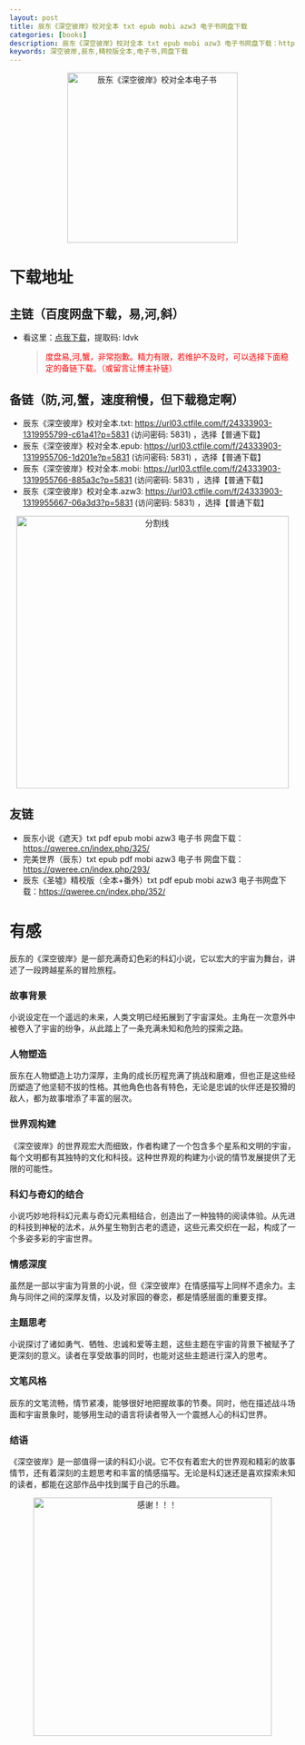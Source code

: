 ```yaml
---
layout: post
title: 辰东《深空彼岸》校对全本 txt epub mobi azw3 电子书网盘下载
categories: [books]
description: 辰东《深空彼岸》校对全本 txt epub mobi azw3 电子书网盘下载：https://qweree.cn/index.php/461/
keywords: 深空彼岸,辰东,精校版全本,电子书,网盘下载
---
```


<div align="center"><img src="http://qweree.cn/wp-content/uploads/2024/07/shen-kong-bi-an.jpg" alt="辰东《深空彼岸》校对全本电子书" width="300px" height="auto"></div>

# 下载地址

## 主链（百度网盘下载，易,河,斜）

- 看这里：[点我下载](https://pan.baidu.com/s/1qZRtufNxueSwGGkzsLIB5A?pwd=ldvk)，提取码: ldvk

  > <p style="color:red" >度盘易,河,蟹，非常抱歉。精力有限，若维护不及时，可以选择下面稳定的备链下载。（或留言让博主补链）</p>

## 备链（防,河,蟹，速度稍慢，但下载稳定啊）

- 辰东《深空彼岸》校对全本.txt: <https://url03.ctfile.com/f/24333903-1319955799-c61a41?p=5831> (访问密码: 5831) ，选择【普通下载】
- 辰东《深空彼岸》校对全本.epub: <https://url03.ctfile.com/f/24333903-1319955706-1d201e?p=5831> (访问密码: 5831) ，选择【普通下载】
- 辰东《深空彼岸》校对全本.mobi: <https://url03.ctfile.com/f/24333903-1319955766-885a3c?p=5831> (访问密码: 5831) ，选择【普通下载】
- 辰东《深空彼岸》校对全本.azw3: <https://url03.ctfile.com/f/24333903-1319955667-06a3d3?p=5831> (访问密码: 5831) ，选择【普通下载】

<div align="center"><img src="https://pic.imgdb.cn/item/6612476468eb935713c85291.gif" alt="分割线" width="480px" height="auto"/></div>

## 友链

- 辰东小说《遮天》txt pdf epub mobi azw3 电子书 网盘下载：<https://qweree.cn/index.php/325/>
- 完美世界（辰东）txt epub pdf mobi azw3 电子书 网盘下载：<https://qweree.cn/index.php/293/>
- 辰东《圣墟》精校版（全本+番外）txt pdf epub mobi azw3 电子书网盘下载：<https://qweree.cn/index.php/352/>

# 有感

辰东的《深空彼岸》是一部充满奇幻色彩的科幻小说，它以宏大的宇宙为舞台，讲述了一段跨越星系的冒险旅程。

### 故事背景

小说设定在一个遥远的未来，人类文明已经拓展到了宇宙深处。主角在一次意外中被卷入了宇宙的纷争，从此踏上了一条充满未知和危险的探索之路。

### 人物塑造

辰东在人物塑造上功力深厚，主角的成长历程充满了挑战和磨难，但也正是这些经历塑造了他坚韧不拔的性格。其他角色也各有特色，无论是忠诚的伙伴还是狡猾的敌人，都为故事增添了丰富的层次。

### 世界观构建

《深空彼岸》的世界观宏大而细致，作者构建了一个包含多个星系和文明的宇宙，每个文明都有其独特的文化和科技。这种世界观的构建为小说的情节发展提供了无限的可能性。

### 科幻与奇幻的结合

小说巧妙地将科幻元素与奇幻元素相结合，创造出了一种独特的阅读体验。从先进的科技到神秘的法术，从外星生物到古老的遗迹，这些元素交织在一起，构成了一个多姿多彩的宇宙世界。

### 情感深度

虽然是一部以宇宙为背景的小说，但《深空彼岸》在情感描写上同样不遗余力。主角与同伴之间的深厚友情，以及对家园的眷恋，都是情感层面的重要支撑。

### 主题思考

小说探讨了诸如勇气、牺牲、忠诚和爱等主题，这些主题在宇宙的背景下被赋予了更深刻的意义。读者在享受故事的同时，也能对这些主题进行深入的思考。

### 文笔风格

辰东的文笔流畅，情节紧凑，能够很好地把握故事的节奏。同时，他在描述战斗场面和宇宙景象时，能够用生动的语言将读者带入一个震撼人心的科幻世界。

### 结语

《深空彼岸》是一部值得一读的科幻小说。它不仅有着宏大的世界观和精彩的故事情节，还有着深刻的主题思考和丰富的情感描写。无论是科幻迷还是喜欢探索未知的读者，都能在这部作品中找到属于自己的乐趣。

<div align="center"><img src="https://pic.imgdb.cn/item/661246bf68eb935713c7f81c.gif" alt="感谢！！！" width="420px" height="auto"/></div>
